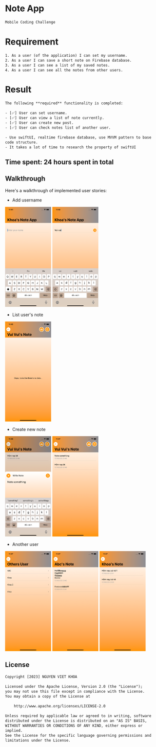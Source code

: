 # Note App
```bash
Mobile Coding Challenge
```
# Requirement

```
1. As a user (of the application) I can set my username.
2. As a user I can save a short note on Firebase database.
3. As a user I can see a list of my saved notes.
4. As a user I can see all the notes from other users.
```

# Result

```
The following **required** functionality is completed:

- [✅] User can set username.
- [✅] User can view a list of note currently.
- [✅] User can create new post.
- [✅] User can check notes list of another user.

- Use swiftUI, realtime firebase database, use MVVM pattern to base code structure.
- It takes a lot of time to research the property of swiftUI
```
## Time spent: **24** hours spent in total



## Walkthrough
Here's a walkthrough of implemented user stories:

- Add username
 <img src="/Demo/1.png" alt="image" width="30%" height="auto">
 <img src="/Demo/2.png" alt="image" width="30%" height="auto">

- List user's note 
 <img src="/Demo/3.png" alt="image" width="30%" height="auto">

- Create new note
<img src="/Demo/4.png" alt="image" width="30%" height="auto">
<img src="/Demo/5.png" alt="image" width="30%" height="auto">

- Another user
<img src="/Demo/6.png" alt="image" width="30%" height="auto">
<img src="/Demo/7.png" alt="image" width="30%" height="auto">
<img src="/Demo/8.png" alt="image" width="30%" height="auto">

## License

    Copyright [2023] NGUYEN VIET KHOA

    Licensed under the Apache License, Version 2.0 (the "License");
    you may not use this file except in compliance with the License.
    You may obtain a copy of the License at

        http://www.apache.org/licenses/LICENSE-2.0

    Unless required by applicable law or agreed to in writing, software
    distributed under the License is distributed on an "AS IS" BASIS,
    WITHOUT WARRANTIES OR CONDITIONS OF ANY KIND, either express or implied.
    See the License for the specific language governing permissions and
    limitations under the License.
